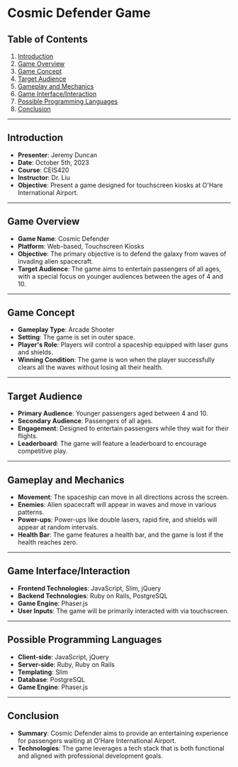 # Cosmic Defender Game

## Table of Contents
1. [Introduction](#introduction)
2. [Game Overview](#game-overview)
3. [Game Concept](#game-concept)
4. [Target Audience](#target-audience)
5. [Gameplay and Mechanics](#gameplay-and-mechanics)
6. [Game Interface/Interaction](#game-interfaceinteraction)
7. [Possible Programming Languages](#possible-programming-languages)
8. [Conclusion](#conclusion)

---

## Introduction
- **Presenter**: Jeremy Duncan
- **Date**: October 5th, 2023
- **Course**: CEIS420
- **Instructor**: Dr. Liu
- **Objective**: Present a game designed for touchscreen kiosks at O'Hare International Airport.

---

## Game Overview
- **Game Name**: Cosmic Defender
- **Platform**: Web-based, Touchscreen Kiosks
- **Objective**: The primary objective is to defend the galaxy from waves of invading alien spacecraft.
- **Target Audience**: The game aims to entertain passengers of all ages, with a special focus on younger audiences between the ages of 4 and 10.

---

## Game Concept
- **Gameplay Type**: Arcade Shooter
- **Setting**: The game is set in outer space.
- **Player's Role**: Players will control a spaceship equipped with laser guns and shields.
- **Winning Condition**: The game is won when the player successfully clears all the waves without losing all their health.

---

## Target Audience
- **Primary Audience**: Younger passengers aged between 4 and 10.
- **Secondary Audience**: Passengers of all ages.
- **Engagement**: Designed to entertain passengers while they wait for their flights.
- **Leaderboard**: The game will feature a leaderboard to encourage competitive play.

---

## Gameplay and Mechanics
- **Movement**: The spaceship can move in all directions across the screen.
- **Enemies**: Alien spacecraft will appear in waves and move in various patterns.
- **Power-ups**: Power-ups like double lasers, rapid fire, and shields will appear at random intervals.
- **Health Bar**: The game features a health bar, and the game is lost if the health reaches zero.

---

## Game Interface/Interaction
- **Frontend Technologies**: JavaScript, Slim, jQuery
- **Backend Technologies**: Ruby on Rails, PostgreSQL
- **Game Engine**: Phaser.js
- **User Inputs**: The game will be primarily interacted with via touchscreen.

---

## Possible Programming Languages
- **Client-side**: JavaScript, jQuery
- **Server-side**: Ruby, Ruby on Rails
- **Templating**: Slim
- **Database**: PostgreSQL
- **Game Engine**: Phaser.js

---

## Conclusion
- **Summary**: Cosmic Defender aims to provide an entertaining experience for passengers waiting at O'Hare International Airport.
- **Technologies**: The game leverages a tech stack that is both functional and aligned with professional development goals.
